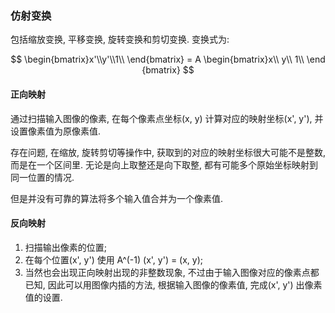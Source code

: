 ### &#x20;仿射变换

包括缩放变换, 平移变换, 旋转变换和剪切变换. 变换式为:

$$
\begin{bmatrix}x'\\y'\\1\\ \end{bmatrix} = A \begin{bmatrix}x\\ y\\ 1\\ \end {bmatrix}
$$


#### &#x20;正向映射

通过扫描输入图像的像素, 在每个像素点坐标(x, y) 计算对应的映射坐标(x', y'), 并设置像素值为原像素值.

存在问题, 在缩放, 旋转剪切等操作中, 获取到的对应的映射坐标很大可能不是整数, 而是在一个区间里. 无论是向上取整还是向下取整, 都有可能多个原始坐标映射到同一位置的情况.

但是并没有可靠的算法将多个输入值合并为一个像素值.&#x20;

#### &#x20;反向映射

1.  扫描输出像素的位置;
2.  在每个位置(x', y') 使用 A^(-1) (x', y') = (x, y);
3.  当然也会出现正向映射出现的非整数现象, 不过由于输入图像对应的像素点都已知, 因此可以用图像内插的方法, 根据输入图像的像素值, 完成(x', y') 出像素值的设置.

